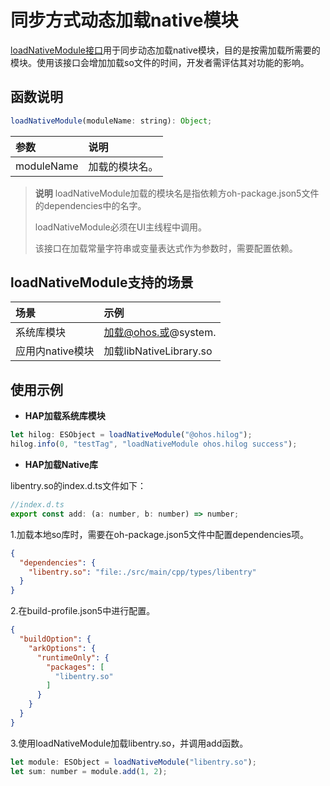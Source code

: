# 同步方式动态加载native模块
<!--Kit: ArkTS-->
<!--Subsystem: arkcompiler-->
<!--Owner: @shilei123-->
<!--SE: @yao_dashuai-->
<!--TSE: @kirl75;@zsw_zhushiwei-->

[loadNativeModule接口](../reference/common/js-apis-common-load-native-module.md)用于同步动态加载native模块，目的是按需加载所需要的模块。使用该接口会增加加载so文件的时间，开发者需评估其对功能的影响。

## 函数说明

```js
loadNativeModule(moduleName: string): Object;
```

| 参数            | 说明          |
| :------------- | :----------------------------- |
| moduleName            | 加载的模块名。       |

> **说明**
> loadNativeModule加载的模块名是指依赖方oh-package.json5文件的dependencies中的名字。
>
> loadNativeModule必须在UI主线程中调用。
>
> 该接口在加载常量字符串或变量表达式作为参数时，需要配置依赖。

## loadNativeModule支持的场景

| 场景            | 示例           | 
| :------------- | :----------------------------- | 
| 系统库模块        | 加载@ohos.或@system.        | 
| 应用内native模块	| 加载libNativeLibrary.so |

## 使用示例

- **HAP加载系统库模块**

```js
let hilog: ESObject = loadNativeModule("@ohos.hilog");
hilog.info(0, "testTag", "loadNativeModule ohos.hilog success");
```

- **HAP加载Native库**

libentry.so的index.d.ts文件如下：

```javascript
//index.d.ts
export const add: (a: number, b: number) => number;
```

1.加载本地so库时，需要在oh-package.json5文件中配置dependencies项。

```json
{
  "dependencies": {
    "libentry.so": "file:./src/main/cpp/types/libentry"
  }
}
```

2.在build-profile.json5中进行配置。

```json
{
  "buildOption": {
    "arkOptions": {
      "runtimeOnly": {
        "packages": [
          "libentry.so"
        ]
      }
    }
  }
}
```

3.使用loadNativeModule加载libentry.so，并调用add函数。

```js
let module: ESObject = loadNativeModule("libentry.so");
let sum: number = module.add(1, 2);
```
